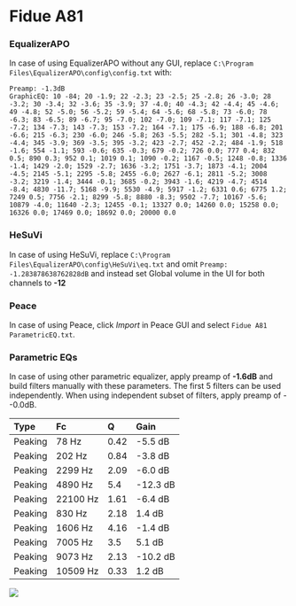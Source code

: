 # Fidue A81

### EqualizerAPO
In case of using EqualizerAPO without any GUI, replace `C:\Program Files\EqualizerAPO\config\config.txt`
with:
```
Preamp: -1.3dB
GraphicEQ: 10 -84; 20 -1.9; 22 -2.3; 23 -2.5; 25 -2.8; 26 -3.0; 28 -3.2; 30 -3.4; 32 -3.6; 35 -3.9; 37 -4.0; 40 -4.3; 42 -4.4; 45 -4.6; 49 -4.8; 52 -5.0; 56 -5.2; 59 -5.4; 64 -5.6; 68 -5.8; 73 -6.0; 78 -6.3; 83 -6.5; 89 -6.7; 95 -7.0; 102 -7.0; 109 -7.1; 117 -7.1; 125 -7.2; 134 -7.3; 143 -7.3; 153 -7.2; 164 -7.1; 175 -6.9; 188 -6.8; 201 -6.6; 215 -6.3; 230 -6.0; 246 -5.8; 263 -5.5; 282 -5.1; 301 -4.8; 323 -4.4; 345 -3.9; 369 -3.5; 395 -3.2; 423 -2.7; 452 -2.2; 484 -1.9; 518 -1.6; 554 -1.1; 593 -0.6; 635 -0.3; 679 -0.2; 726 0.0; 777 0.4; 832 0.5; 890 0.3; 952 0.1; 1019 0.1; 1090 -0.2; 1167 -0.5; 1248 -0.8; 1336 -1.4; 1429 -2.0; 1529 -2.7; 1636 -3.2; 1751 -3.7; 1873 -4.1; 2004 -4.5; 2145 -5.1; 2295 -5.8; 2455 -6.0; 2627 -6.1; 2811 -5.2; 3008 -3.2; 3219 -1.4; 3444 -0.1; 3685 -0.2; 3943 -1.6; 4219 -4.7; 4514 -8.4; 4830 -11.7; 5168 -9.9; 5530 -4.9; 5917 -1.2; 6331 0.6; 6775 1.2; 7249 0.5; 7756 -2.1; 8299 -5.8; 8880 -8.3; 9502 -7.7; 10167 -5.6; 10879 -4.0; 11640 -2.3; 12455 -0.1; 13327 0.0; 14260 0.0; 15258 0.0; 16326 0.0; 17469 0.0; 18692 0.0; 20000 0.0
```

### HeSuVi
In case of using HeSuVi, replace `C:\Program Files\EqualizerAPO\config\HeSuVi\eq.txt` and omit `Preamp:
-1.283878638762828dB` and instead set Global volume in the UI for both channels to **-12**

### Peace
In case of using Peace, click *Import* in Peace GUI and select `Fidue A81 ParametricEQ.txt`.

### Parametric EQs
In case of using other parametric equalizer, apply preamp of **-1.6dB** and build filters manually
with these parameters. The first 5 filters can be used independently.
When using independent subset of filters, apply preamp of --0.0dB.

| Type    | Fc       |    Q | Gain     |
|:--------|:---------|:-----|:---------|
| Peaking | 78 Hz    | 0.42 | -5.5 dB  |
| Peaking | 202 Hz   | 0.84 | -3.8 dB  |
| Peaking | 2299 Hz  | 2.09 | -6.0 dB  |
| Peaking | 4890 Hz  | 5.4  | -12.3 dB |
| Peaking | 22100 Hz | 1.61 | -6.4 dB  |
| Peaking | 830 Hz   | 2.18 | 1.4 dB   |
| Peaking | 1606 Hz  | 4.16 | -1.4 dB  |
| Peaking | 7005 Hz  | 3.5  | 5.1 dB   |
| Peaking | 9073 Hz  | 2.13 | -10.2 dB |
| Peaking | 10509 Hz | 0.33 | 1.2 dB   |

![](https://raw.githubusercontent.com/jaakkopasanen/AutoEq/master/results/innerfidelity/sbaf-serious/Fidue%20A81/Fidue%20A81.png)